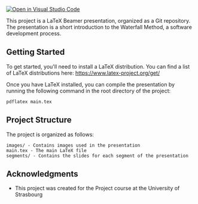 [![Open in Visual Studio Code](https://classroom.github.com/assets/open-in-vscode-c66648af7eb3fe8bc4f294546bfd86ef473780cde1dea487d3c4ff354943c9ae.svg)](https://classroom.github.com/online_ide?assignment_repo_id=9908167&assignment_repo_type=AssignmentRepo)


This project is a LaTeX Beamer presentation, organized as a Git repository. The presentation is a short introduction to the Waterfall Method, a software development process.

## **Getting Started**

To get started, you'll need to install a LaTeX distribution. You can find a list of LaTeX distributions here: https://www.latex-project.org/get/

Once you have LaTeX installed, you can compile the presentation by running the following command in the root directory of the project:

```
pdflatex main.tex
```

## **Project Structure**

The project is organized as follows:

```
images/ - Contains images used in the presentation
main.tex - The main LaTeX file
segments/ - Contains the slides for each segment of the presentation
```

## **Acknowledgments**

* This project was created for the Project course at the University of Strasbourg






